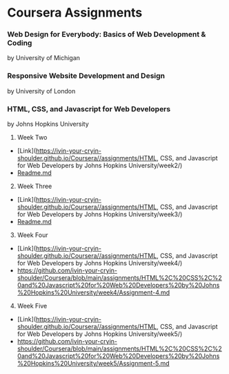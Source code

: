 # Coursera Assignments


### Web Design for Everybody: Basics of Web Development & Coding
by University of Michigan



### Responsive Website Development and Design
by University of London



### HTML, CSS, and Javascript for Web Developers
by Johns Hopkins University
1. Week Two
  * [Link](https://ivin-your-cryin-shoulder.github.io/Coursera//assignments/HTML, CSS, and Javascript for Web Developers by Johns Hopkins University/week2/)
  * [Readme.md](https://github.com/ivin-your-cryin-shoulder/Coursera/blob/main/assignments/HTML%2C%20CSS%2C%20and%20Javascript%20for%20Web%20Developers%20by%20Johns%20Hopkins%20University/week2/assignment-2.md/Assignment-2.md)
  
  
2. Week Three
  * [Link](https://ivin-your-cryin-shoulder.github.io/Coursera//assignments/HTML, CSS, and Javascript for Web Developers by Johns Hopkins University/week3/)
  * [Readme.md](https://github.com/ivin-your-cryin-shoulder/Coursera/blob/main/assignments/HTML%2C%20CSS%2C%20and%20Javascript%20for%20Web%20Developers%20by%20Johns%20Hopkins%20University/week3/assignment-3.md/Assignment-3.md)
  
3. Week Four
  * [Link](https://ivin-your-cryin-shoulder.github.io/Coursera//assignments/HTML, CSS, and Javascript for Web Developers by Johns Hopkins University/week4/)
  * https://github.com/ivin-your-cryin-shoulder/Coursera/blob/main/assignments/HTML%2C%20CSS%2C%20and%20Javascript%20for%20Web%20Developers%20by%20Johns%20Hopkins%20University/week4/Assignment-4.md

4. Week Five
  * [Link](https://ivin-your-cryin-shoulder.github.io/Coursera//assignments/HTML, CSS, and Javascript for Web Developers by Johns Hopkins University/week5/)
  * https://github.com/ivin-your-cryin-shoulder/Coursera/blob/main/assignments/HTML%2C%20CSS%2C%20and%20Javascript%20for%20Web%20Developers%20by%20Johns%20Hopkins%20University/week5/Assignment-5.md
  

